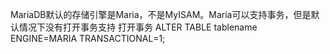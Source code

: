 MariaDB默认的存储引擎是Maria，不是MyISAM。Maria可以支持事务，但是默认情况下没有打开事务支持
打开事务 ALTER TABLE tablename ENGINE=MARIA TRANSACTIONAL=1;